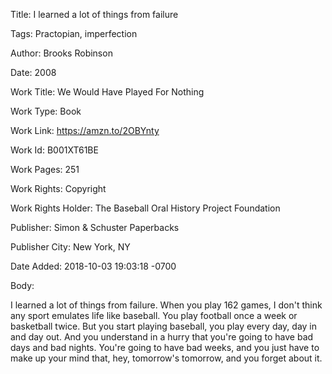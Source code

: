Title:  I learned a lot of things from failure

Tags:   Practopian, imperfection

Author: Brooks Robinson

Date:   2008

Work Title: We Would Have Played For Nothing

Work Type: Book

Work Link: https://amzn.to/2OBYnty

Work Id: B001XT61BE

Work Pages: 251

Work Rights: Copyright

Work Rights Holder: The Baseball Oral History Project Foundation

Publisher: Simon & Schuster Paperbacks

Publisher City: New York, NY

Date Added: 2018-10-03 19:03:18 -0700

Body: 

I learned a lot of things from failure. When you play 162 games, I don't think any sport emulates life like baseball. You play football once a week or basketball twice. But you start playing baseball, you play every day, day in and day out. And you understand in a hurry that you're going to have bad days and bad nights. You're going to have bad weeks, and you just have to make up your mind that, hey, tomorrow's tomorrow, and you forget about it. 

